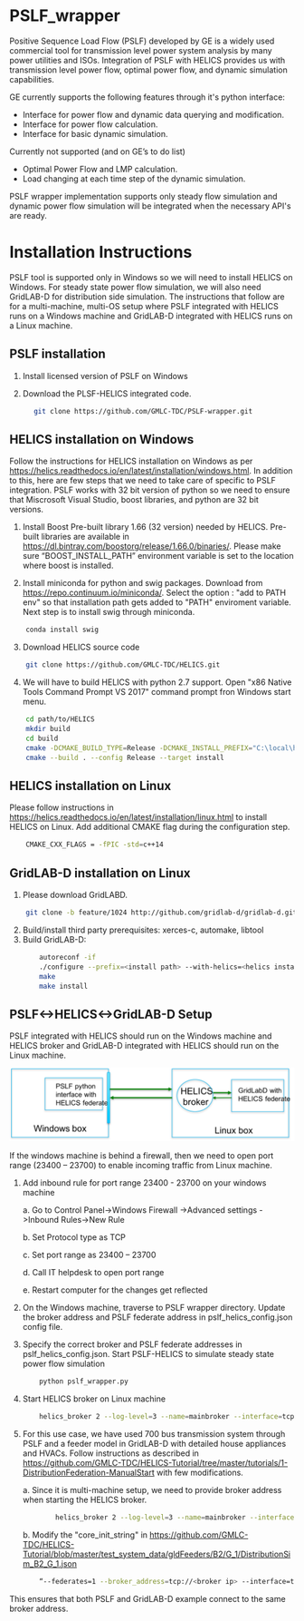 # PSLF_wrapper

Positive Sequence Load Flow (PSLF) developed by GE is a widely used commercial tool for transmission level power system analysis by many power utilities and ISOs. Integration of PSLF with HELICS provides us with transmission level power flow, optimal power flow, and dynamic simulation capabilities.

GE currently supports the following features through it's python interface:
* Interface for power flow and dynamic data querying and modification.
* Interface for power flow calculation.
* Interface for basic dynamic simulation. 

Currently not supported (and on GE’s to do list)
* Optimal Power Flow and LMP calculation.
* Load changing at each time step of the dynamic simulation.

PSLF wrapper implementation supports only steady flow simulation and dynamic power flow simulation will be integrated when the necessary API's are ready.

# Installation Instructions

PSLF tool is supported only in Windows so we will need to install HELICS on Windows. For steady state power flow simulation, we will also need GridLAB-D for distribution side simulation. The instructions that follow are for a multi-machine, multi-OS setup where PSLF integrated with HELICS runs on a Windows machine and GridLAB-D integrated with HELICS runs on a Linux machine.

## PSLF installation
  1. Install licensed version of PSLF on Windows
  
  2. Download the PLSF-HELICS integrated code.
  ```sh
        git clone https://github.com/GMLC-TDC/PSLF-wrapper.git
  ```

## HELICS installation on Windows

Follow the instructions for HELICS installation on Windows as per https://helics.readthedocs.io/en/latest/installation/windows.html. In addition to this, here are few steps that we need to take care of specific to PSLF integration. PSLF works with 32 bit version of python so we need to ensure that Miscrosoft Visual Studio, boost libraries, and python are 32 bit versions. 

1. Install Boost Pre-built library 1.66 (32 version) needed by HELICS. Pre-built libraries are available in  https://dl.bintray.com/boostorg/release/1.66.0/binaries/. Please make sure “BOOST_INSTALL_PATH” environment variable is set to the location where boost is installed.

2. Install miniconda for python and swig packages. Download from https://repo.continuum.io/miniconda/. Select the option : "add to PATH env" so that installation path gets added to "PATH" enviroment variable. Next step is to install swig through miniconda. 
```sh
    conda install swig
```

3. Download HELICS source code 
```sh
    git clone https://github.com/GMLC-TDC/HELICS.git
```

4. We will have to build HELICS with python 2.7 support. Open "x86 Native Tools Command Prompt VS 2017" command prompt fron Windows start menu.

```sh
    cd path/to/HELICS
    mkdir build
    cd build
    cmake -DCMAKE_BUILD_TYPE=Release -DCMAKE_INSTALL_PREFIX="C:\local\helics-v1.3.0" -	DBOOST_ROOT="C:\local\boost_1_66_1" -DBUILD_PYTHON2_INTERFACE=ON -G "Visual Studio 15 2017" ..
    cmake --build . --config Release --target install
```

## HELICS installation on Linux

Please follow instructions in https://helics.readthedocs.io/en/latest/installation/linux.html to install HELICS on Linux. Add additional CMAKE flag during the configuration step.

```sh
    CMAKE_CXX_FLAGS = -fPIC -std=c++14
```

## GridLAB-D installation on Linux

1. Please download GridLABD.
```sh
    git clone -b feature/1024 http://github.com/gridlab-d/gridlab-d.git
```
2. Build/install third party prerequisites: xerces-c, automake, libtool
3. Build GridLAB-D:
    ```sh
        autoreconf -if
        ./configure --prefix=<install path> --with-helics=<helics install path> --enable-silent-rules ‘CFLAGS=-g -O0 -w’ ‘CXXFLAGS=-g -O0 -w -std=c++14’ ‘LDFLAGS=-g -O0 -w’
        make
        make install
    ```

## PSLF<->HELICS<->GridLAB-D Setup

PSLF integrated with HELICS should run on the Windows machine and HELICS broker and GridLAB-D integrated with HELICS should run on the Linux machine.

<img src="images/multi-machine.png">

If the windows machine is behind a firewall, then we need to open port range (23400 – 23700) to enable incoming traffic from Linux machine. 

1. Add inbound rule for port range 23400 - 23700 on your windows machine

    a. Go to Control Panel->Windows Firewall ->Advanced settings ->Inbound Rules->New Rule

    b. Set Protocol type as TCP

    c. Set port range as 23400 – 23700

    d. Call IT helpdesk to open port range

    e. Restart computer for the changes get reflected

2. On the Windows machine, traverse to PSLF wrapper directory. Update the broker address and PSLF federate address in pslf_helics_config.json config file.

3. Specify the correct broker and PSLF federate addresses in pslf_helics_config.json. Start PSLF-HELICS to simulate steady state power flow simulation
    ```sh
        python pslf_wrapper.py
    ```

4. Start HELICS broker on Linux machine
    ```sh
        helics_broker 2 --log-level=3 --name=mainbroker --interface=tcp://<local IP>:23404
    ```

5. For this use case, we have used 700 bus transmission system through PSLF and a feeder model in GridLAB-D with detailed house appliances and HVACs. Follow instructions as described in https://github.com/GMLC-TDC/HELICS-Tutorial/tree/master/tutorials/1-DistributionFederation-ManualStart with few modifications. 
 
    a. Since it is multi-machine setup, we need to provide broker address when starting the HELICS broker.

    ```sh
            helics_broker 2 --log-level=3 --name=mainbroker --interface=tcp://<local IP>:23404
    ``` 

    b. Modify the "core_init_string" in https://github.com/GMLC-TDC/HELICS-Tutorial/blob/master/test_system_data/gldFeeders/B2/G_1/DistributionSim_B2_G_1.json

	```sh
        “--federates=1 --broker_address=tcp://<broker ip> --interface=tcp://<local ip>”
    ```
This ensures that both PSLF and GridLAB-D example connect to the same broker address.









